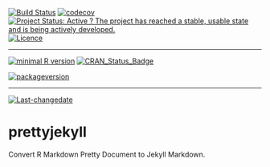 [![Build Status](https://travis-ci.org/privefl/prettyjekyll.svg?branch=master)](https://travis-ci.org/privefl/prettyjekyll) [![codecov](https://codecov.io/gh/privefl/prettyjekyll/branch/master/graph/badge.svg)](https://codecov.io/gh/privefl/prettyjekyll) [![Project Status: Active ? The project has reached a stable, usable state and is being actively developed.](http://www.repostatus.org/badges/latest/active.svg)](http://www.repostatus.org/#active) [![Licence](https://img.shields.io/badge/licence-GPL--3-blue.svg)](https://www.gnu.org/licenses/gpl-3.0.en.html)

------------------------------------------------------------------------

[![minimal R version](https://img.shields.io/badge/R%3E%3D-3.3.1-6666ff.svg)](https://cran.r-project.org/) [![CRAN\_Status\_Badge](http://www.r-pkg.org/badges/version/prettyjekyll)](https://cran.r-project.org/package=prettyjekyll)

[![packageversion](https://img.shields.io/badge/Package%20version-0.1.0-orange.svg?style=flat-square)](commits/master)

------------------------------------------------------------------------

[![Last-changedate](https://img.shields.io/badge/last%20change-2016--08--18-yellowgreen.svg)](/commits/master)

prettyjekyll
============

Convert R Markdown Pretty Document to Jekyll Markdown.
